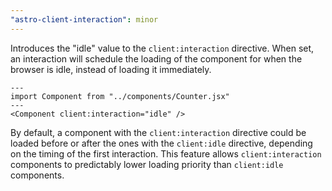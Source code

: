 ```yaml
---
"astro-client-interaction": minor
---
```


Introduces the "idle" value to the `client:interaction` directive. When set, an interaction will schedule the loading of the component for when the browser is idle, instead of loading it immediately.

```astro
---
import Component from "../components/Counter.jsx"
---
<Component client:interaction="idle" />
```

By default, a component with the `client:interaction` directive could be loaded before or after the ones with the `client:idle` directive, depending on the timing of the first interaction. This feature allows `client:interaction` components to predictably lower loading priority than `client:idle` components.
